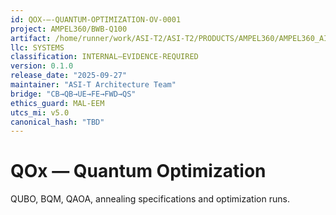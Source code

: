 ```yaml
---
id: QOX-—-QUANTUM-OPTIMIZATION-OV-0001
project: AMPEL360/BWB-Q100
artifact: /home/runner/work/ASI-T2/ASI-T2/PRODUCTS/AMPEL360/AMPEL360_AIR_TRANSPORT/BWB-Q100/domains/EDI/qox/README.md
llc: SYSTEMS
classification: INTERNAL–EVIDENCE-REQUIRED
version: 0.1.0
release_date: "2025-09-27"
maintainer: "ASI-T Architecture Team"
bridge: "CB→QB→UE→FE→FWD→QS"
ethics_guard: MAL-EEM
utcs_mi: v5.0
canonical_hash: "TBD"
---
```


# QOx — Quantum Optimization

QUBO, BQM, QAOA, annealing specifications and optimization runs.
